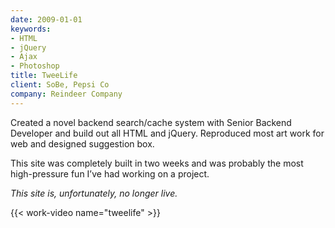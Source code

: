```yaml
---
date: 2009-01-01
keywords:
- HTML
- jQuery
- Ajax
- Photoshop
title: TweeLife
client: SoBe, Pepsi Co
company: Reindeer Company
---
```

Created a novel backend search/cache system with Senior Backend Developer and
build out all HTML and jQuery. Reproduced most art work for web and designed
suggestion box.

This site was completely built in two weeks and was probably the most
high-pressure fun I&rsquo;ve had working on a project.

*This site is, unfortunately, no longer live.*

{{< work-video name="tweelife" >}}
